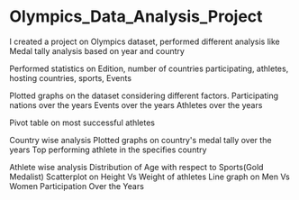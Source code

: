 # Olympics_Data_Analysis_Project

I created a project on Olympics dataset, performed different analysis like Medal tally analysis based on year and country

Performed statistics on Edition, number of countries participating, athletes, hosting countries, sports, Events

Plotted graphs on the dataset considering different factors.
Participating nations over the years
Events over the years
Athletes over the years

Pivot table on most successful athletes

Country wise analysis
Plotted graphs on country's medal tally over the years
Top performing athlete in the specifies country

Athlete wise analysis
Distribution of Age with respect to Sports(Gold Medalist)
Scatterplot on Height Vs Weight of athletes
Line graph on Men Vs Women Participation Over the Years


